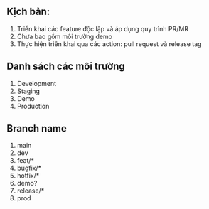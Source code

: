 ## Kịch bản:

1. Triển khai các feature độc lập và áp dụng quy trình PR/MR
2. Chưa bao gồm môi trường demo
3. Thực hiện triển khai qua các action: pull request và release tag

## Danh sách các môi trường

1. Development
2. Staging
3. Demo
4. Production

## Branch name

1. main
2. dev
3. feat/\*
4. bugfix/\*
5. hotfix/\*
6. demo?
7. release/\*
8. prod
